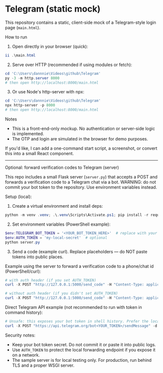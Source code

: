 # Telegram (static mock)

This repository contains a static, client-side mock of a Telegram-style login page (`main.html`).

How to run

1. Open directly in your browser (quick):

```powershell
ii .\main.html
```

2. Serve over HTTP (recommended if using modules or fetch):

```powershell
cd 'C:\Users\dannnie\Videos\github\Telegram'
py -3 -m http.server 8000
# then open http://localhost:8000/main.html
```

3. Or use Node's http-server with npx:

```powershell
cd 'C:\Users\dannnie\Videos\github\Telegram'
npx http-server -p 8000
# then open http://localhost:8000/main.html
```

Notes
- This is a front-end-only mockup. No authentication or server-side logic is implemented.
- The OTP and login are simulated in the browser for demo purposes.

If you'd like, I can add a one-command start script, a screenshot, or convert this into a small React component.

----

Optional: forward verification codes to Telegram (server)

This repo includes a small Flask server (`server.py`) that accepts a POST and forwards a verification code to a Telegram chat via a bot. WARNING: do not commit your bot token to the repository. Use environment variables instead.

Setup (local):

1. Create a virtual environment and install deps:

```powershell
python -m venv .venv; .\.venv\Scripts\Activate.ps1; pip install -r requirements.txt
```

2. Set environment variables (PowerShell example):

```powershell
$env:TELEGRAM_BOT_TOKEN = '<YOUR_BOT_TOKEN_HERE>'  # replace with your token
$env:AUTH_TOKEN = 'my-local-secret'  # optional
python server.py
```

3. Send a code (example curl). Replace placeholders — do NOT paste tokens into public places.

Example using the server to forward a verification code to a phone/chat id (PowerShell/curl):

```powershell
# with auth header (if you set AUTH_TOKEN)
curl -X POST "http://127.0.0.1:5000/send_code" -H "Content-Type: application/json" -H "X-Auth-Token: my-local-secret" -d '{"chat_id":"+15555550100","code":"1234"}'

# without auth header (if you didn't set AUTH_TOKEN)
curl -X POST "http://127.0.0.1:5000/send_code" -H "Content-Type: application/json" -d '{"chat_id":"+15555550100","code":"1234"}'
```

Direct Telegram API example (not recommended to run with token in command history):

```powershell
# Unsafe: this exposes your bot token in shell history. Prefer the local server instead.
curl -X POST "https://api.telegram.org/bot<YOUR_TOKEN>/sendMessage" -d "chat_id=<CHAT_ID>&text=<VERIFICATION_CODE>"
```

Security notes:
- Keep your bot token secret. Do not commit it or paste it into public logs.
- Use `AUTH_TOKEN` to protect the local forwarding endpoint if you expose it on a network.
- The sample server is for local testing only. For production, run behind TLS and a proper WSGI server.



